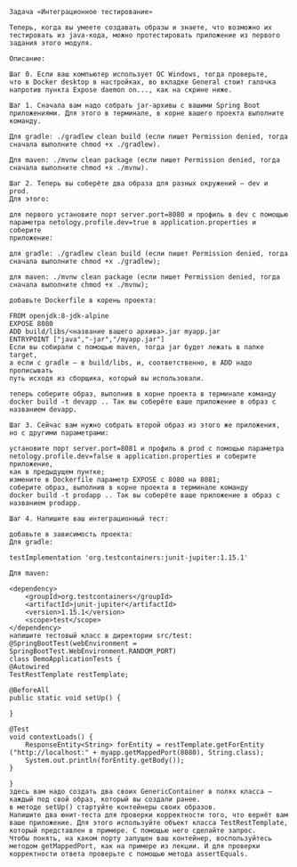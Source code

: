     Задача «Интеграционное тестирование»

    Теперь, когда вы умеете создавать образы и знаете, что возможно их
    тестировать из java-кода, можно протестировать приложение из первого
    задания этого модуля.

    Описание:

    Шаг 0. Если ваш компьютер использует ОС Windows, тогда проверьте, 
    что в Docker desktop в настройках, во вкладке General стоит галочка 
    напротив пункта Expose daemon on..., как на скрине ниже.

    Шаг 1. Сначала вам надо собрать jar-архивы с вашими Spring Boot
    приложениями. Для этого в терминале, в корне вашего проекта выполните
    команду.

    Для gradle: ./gradlew clean build (если пишет Permission denied, тогда
    сначала выполните chmod +x ./gradlew).

    Для maven: ./mvnw clean package (если пишет Permission denied, тогда 
    сначала выполните chmod +x ./mvnw).

    Шаг 2. Теперь вы соберёте два образа для разных окружений — dev и prod.
    Для этого:

    для первого установите порт server.port=8080 и профиль в dev с помощью
    параметра netology.profile.dev=true в application.properties и соберите
    приложение:

    для gradle: ./gradlew clean build (если пишет Permission denied, тогда
    сначала выполните chmod +x ./gradlew);

    для maven: ./mvnw clean package (если пишет Permission denied, тогда 
    сначала выполните chmod +x ./mvnw);

    добавьте Dockerfile в корень проекта:

    FROM openjdk:8-jdk-alpine
    EXPOSE 8080
    ADD build/libs/<название вашего архива>.jar myapp.jar
    ENTRYPOINT ["java","-jar","/myapp.jar"]
    Если вы собирали с помощью maven, тогда jar будет лежать в папке target,
    а если с gradle — в build/libs, и, соответственно, в ADD надо прописывать
    путь исходя из сборщика, который вы использовали.

    теперь соберите образ, выполнив в корне проекта в терминале команду
    docker build -t devapp .. Так вы соберёте ваше приложение в образ с
    названием devapp.

    Шаг 3. Сейчас вам нужно собрать второй образ из этого же приложения,
    но с другими параметрами:

    установите порт server.port=8081 и профиль в prod с помощью параметра
    netology.profile.dev=false в application.properties и соберите приложение,
    как в предыдущем пунтке;
    измените в Dockerfile параметр EXPOSE с 8080 на 8081;
    соберите образ, выполнив в корне проекта в терминале команду
    docker build -t prodapp .. Так вы соберёте ваше приложение в образ с
    названием prodapp.

    Шаг 4. Напишите ваш интеграционный тест:

    добавьте в зависимость проекта:
    Для gradle:

    testImplementation 'org.testcontainers:junit-jupiter:1.15.1'

    Для maven:

    <dependency>
        <groupId>org.testcontainers</groupId>
        <artifactId>junit-jupiter</artifactId>
        <version>1.15.1</version>
        <scope>test</scope>
    </dependency>
    напишите тестовый класс в директории src/test:
    @SpringBootTest(webEnvironment = SpringBootTest.WebEnvironment.RANDOM_PORT)
    class DemoApplicationTests {
    @Autowired
    TestRestTemplate restTemplate;

    @BeforeAll
    public static void setUp() {
     
    }

    @Test
    void contextLoads() {
        ResponseEntity<String> forEntity = restTemplate.getForEntity
    ("http://localhost:" + myapp.getMappedPort(8080), String.class);
        System.out.println(forEntity.getBody());
    }

    }
    здесь вам надо создать два своих GenericContainer в полях класса — 
    каждый под свой образ, который вы создали ранее.
    в методе setUp() стартуйте контейнеры своих образов.
    Напишите два юнит-теста для проверки корректности того, что вернёт вам
    ваше приложение. Для этого используйте объект класса TestRestTemplate,
    который представлен в примере. С помощью него сделайте запрос.
    Чтобы понять, на каком порту запущен ваш контейнер, воспользуйтесь
    методом getMappedPort, как на примере из лекции. И для проверки
    корректности ответа проверьте с помощью метода assertEquals.
